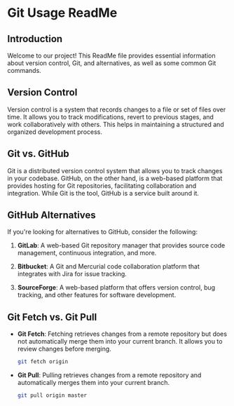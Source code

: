 # Git Usage ReadMe

## Introduction

Welcome to our project! This ReadMe file provides essential information about version control, Git, and alternatives, as well as some common Git commands.

## Version Control

Version control is a system that records changes to a file or set of files over time. It allows you to track modifications, revert to previous stages, and work collaboratively with others. This helps in maintaining a structured and organized development process.

## Git vs. GitHub

Git is a distributed version control system that allows you to track changes in your codebase. GitHub, on the other hand, is a web-based platform that provides hosting for Git repositories, facilitating collaboration and integration. While Git is the tool, GitHub is a service built around it.

## GitHub Alternatives

If you're looking for alternatives to GitHub, consider the following:

1. **GitLab**: A web-based Git repository manager that provides source code management, continuous integration, and more.

2. **Bitbucket**: A Git and Mercurial code collaboration platform that integrates with Jira for issue tracking.

3. **SourceForge**: A web-based platform that offers version control, bug tracking, and other features for software development.

## Git Fetch vs. Git Pull

- **Git Fetch**: Fetching retrieves changes from a remote repository but does not automatically merge them into your current branch. It allows you to review changes before merging.

  ```bash
  git fetch origin

  ```

- **Git Pull**: Pulling retrieves changes from a remote repository and automatically merges them into your current branch.

  ```bash
  git pull origin master

  ```
